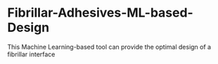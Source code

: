 # Fibrillar-Adhesives-ML-based-Design
This Machine Learning-based tool can provide the optimal design of a fibrillar interface
